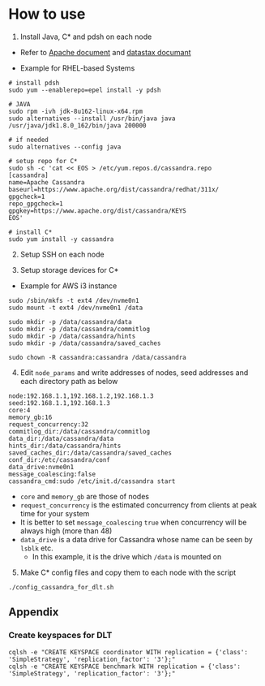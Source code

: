 # How to use
1. Install Java, C* and pdsh on each node
- Refer to [Apache document](https://cassandra.apache.org/download/) and [datastax documant](https://docs.datastax.com/en/cassandra/3.0/cassandra/install/installJdkRHEL.html)

- Example for RHEL-based Systems
```
# install pdsh
sudo yum --enablerepo=epel install -y pdsh

# JAVA
sudo rpm -ivh jdk-8u162-linux-x64.rpm
sudo alternatives --install /usr/bin/java java /usr/java/jdk1.8.0_162/bin/java 200000

# if needed
sudo alternatives --config java

# setup repo for C*
sudo sh -c 'cat << EOS > /etc/yum.repos.d/cassandra.repo
[cassandra]
name=Apache Cassandra
baseurl=https://www.apache.org/dist/cassandra/redhat/311x/
gpgcheck=1
repo_gpgcheck=1
gpgkey=https://www.apache.org/dist/cassandra/KEYS
EOS'

# install C*
sudo yum install -y cassandra
```

2. Setup SSH on each node

3. Setup storage devices for C*
- Example for AWS i3 instance
```
sudo /sbin/mkfs -t ext4 /dev/nvme0n1
sudo mount -t ext4 /dev/nvme0n1 /data

sudo mkdir -p /data/cassandra/data
sudo mkdir -p /data/cassandra/commitlog
sudo mkdir -p /data/cassandra/hints
sudo mkdir -p /data/cassandra/saved_caches

sudo chown -R cassandra:cassandra /data/cassandra
```

4. Edit `node_params` and write addresses of nodes, seed addresses and each directory path as below
```
node:192.168.1.1,192.168.1.2,192.168.1.3
seed:192.168.1.1,192.168.1.3
core:4
memory_gb:16
request_concurrency:32
commitlog_dir:/data/cassandra/commitlog
data_dir:/data/cassandra/data
hints_dir:/data/cassandra/hints
saved_caches_dir:/data/cassandra/saved_caches
conf_dir:/etc/cassandra/conf
data_drive:nvme0n1
message_coalescing:false
cassandra_cmd:sudo /etc/init.d/cassandra start
```
- `core` and `memory_gb` are those of nodes
- `request_concurrency` is the estimated concurrency from clients at peak time for your system
- It is better to set `message_coalescing` `true` when concurrency will be always high (more than 48)
- `data_drive` is a data drive for Cassandra whose name can be seen by `lsblk` etc.
  - In this example, it is the drive which `/data` is mounted on

5. Make C* config files and copy them to each node with the script
```
./config_cassandra_for_dlt.sh
```

## Appendix
### Create keyspaces for DLT
```
cqlsh -e "CREATE KEYSPACE coordinator WITH replication = {'class': 'SimpleStrategy', 'replication_factor': '3'};"
cqlsh -e "CREATE KEYSPACE benchmark WITH replication = {'class': 'SimpleStrategy', 'replication_factor': '3'};"
```
